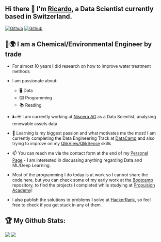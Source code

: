 ## Hi there 👋 I'm [Ricardo](https://ricsegundo.github.io), a Data Scientist currently based in Switzerland.

[![Github](https://img.shields.io/github/followers/RicSegundo?label=Followers&logo=Github)](https://github.com/RicSegundo) [![Github](https://visitor-badge.laobi.icu/badge?page_id=RicSegundo.RicSegundo)](https://github.com/RicSegundo)


## :lab_coat::earth_africa: I am a Chemical/Environmental Engineer by trade

- For almost 10 years I did research on how to improve water treatment methods
- I am passionate about:
  - :desktop_computer: Data
  - :keyboard: Programming
  - :books: Reading 
- :wind_face::sunny: I am currently working at [Nispera AG](https://nispera.com) as a Data Scientist, analysing renewable assets data
- :open_book: Learning is my biggest passion and what motivates me the most! I am currently completing the Data Engineering Track at [DataCamp](http://www.datacamp.com/) and also trying to improve on my [QlikView/QlikSense](https://www.qlik.com) skills
- 📫 You can reach me via the contact form at the end of my [Personal Page](https://ricsegundo.github.io) - I am interested in discussing anything regarding Data and ML/Deep Learning.

- Most of the programming I do today is at work so I cannot share the code here, but you can check some of my early work at the [Bootcamp](https://github.com/RicSegundo/DataScienceBootcamp) repository, to find the projects I completed while studying at [Propulsion Academy](https://propulsion.academy)!

- I also publish the solutions to problems I solve at [HackerRank](https://github.com/RicSegundo/HackerRank), so feel free to check if you get stuck in any of them.


<!--
### How have I performed in the recent past?
[![Ricardo's github stats](https://github-readme-stats.vercel.app/api?username=RicSegundo&count_private=true&show_icons=true&theme=radical&hide_rank=false)](https://github.com/anuraghazra/github-readme-stats)
[![Top Languagess](https://github-readme-stats.vercel.app/api/top-langs/?username=RicSegundo)](https://github.com/anuraghazra/github-readme-stats)
-->

## :trophy: My Github Stats:

<div>
<a href="https://readme-stats-cfgj2cxdy.vercel.app/api?username=RicSegundo&count_private=true&show_icons=true&theme=tokyonight">
  <img  align="left" src="https://readme-stats-cfgj2cxdy.vercel.app/api?username=RicSegundo&count_private=true&show_icons=true&theme=tokyonight" />
</a>
<a href="https://readme-stats-cfgj2cxdy.vercel.app/api/top-langs/?username=RicSegundo&hide=php&theme=tokyonight">
  <img align="left" src="https://readme-stats-cfgj2cxdy.vercel.app/api/top-langs/?username=RicSegundo&hide=php&theme=tokyonight" />
</a>
</div>
